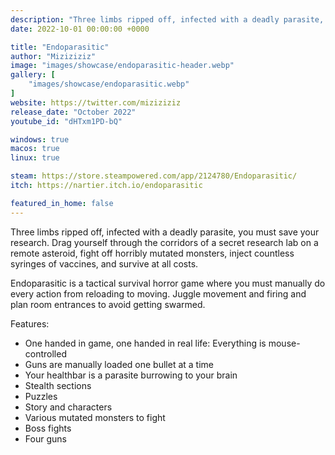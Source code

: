 ```yaml
---
description: "Three limbs ripped off, infected with a deadly parasite, you must save your research. Drag yourself through the corridors of a secret research lab on a remote asteroid, fight off horribly mutated monsters, inject countless syringes of vaccines, and survive at all costs."
date: 2022-10-01 00:00:00 +0000

title: "Endoparasitic"
author: "Miziziziz"
image: "images/showcase/endoparasitic-header.webp"
gallery: [
	"images/showcase/endoparasitic.webp"
]
website: https://twitter.com/miziziziz
release_date: "October 2022"
youtube_id: "dHTxm1PD-bQ"

windows: true
macos: true
linux: true

steam: https://store.steampowered.com/app/2124780/Endoparasitic/
itch: https://nartier.itch.io/endoparasitic

featured_in_home: false
---
```


Three limbs ripped off, infected with a deadly parasite, you must save your research. Drag yourself through the corridors of a secret research lab on a remote asteroid, fight off horribly mutated monsters, inject countless syringes of vaccines, and survive at all costs.

Endoparasitic is a tactical survival horror game where you must manually do every action from reloading to moving. Juggle movement and firing and plan room entrances to avoid getting swarmed.

Features:

- One handed in game, one handed in real life: Everything is mouse-controlled
- Guns are manually loaded one bullet at a time
- Your healthbar is a parasite burrowing to your brain
- Stealth sections
- Puzzles
- Story and characters
- Various mutated monsters to fight
- Boss fights
- Four guns
